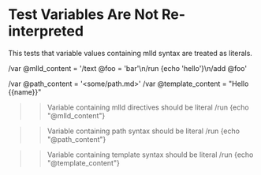# Test Variables Are Not Re-interpreted

This tests that variable values containing mlld syntax are treated as literals.

/var @mlld_content = '/text @foo = \'bar\'\n/run {echo \'hello\'}\n/add @foo'

/var @path_content = '<some/path.md>'
/var @template_content = "Hello {{name}}"

>> Variable containing mlld directives should be literal
/run {echo "@mlld_content"}

>> Variable containing path syntax should be literal
/run {echo "@path_content"}

>> Variable containing template syntax should be literal
/run {echo "@template_content"}